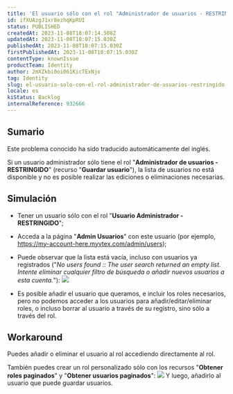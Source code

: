 ```yaml
---
title: 'El usuario sólo con el rol "Administrador de usuarios - RESTRINGIDO" no puede listar los usuarios'
id: ifXUAzgJ1xr8ezhqKpRUI
status: PUBLISHED
createdAt: 2023-11-08T18:07:14.508Z
updatedAt: 2023-11-08T18:07:15.030Z
publishedAt: 2023-11-08T18:07:15.030Z
firstPublishedAt: 2023-11-08T18:07:15.030Z
contentType: knownIssue
productTeam: Identity
author: 2mXZkbi0oi061KicTExNjo
tag: Identity
slug: el-usuario-solo-con-el-rol-administrador-de-usuarios-restringido-no-puede-listar-los-usuarios
locale: es
kiStatus: Backlog
internalReference: 932666
---
```


## Sumario

<div class="alert alert-info">
  <p>Este problema conocido ha sido traducido automáticamente del inglés.</p>
</div>


Si un usuario administrador sólo tiene el rol "**Administrador de usuarios - RESTRINGIDO**" (recurso "**Guardar usuario**"), la lista de usuarios no está disponible y no es posible realizar las ediciones o eliminaciones necesarias.


##

## Simulación



- Tener un usuario sólo con el rol "**Usuario Administrador - RESTRINGIDO**";
- Acceda a la página "**Admin Usuarios**" con este usuario (por ejemplo, https://my-account-here.myvtex.com/admin/users);
- Puede observar que la lista está vacía, incluso con usuarios ya registrados ("_No users found :: The user search returned an empty list. Intente eliminar cualquier filtro de búsqueda o añadir nuevos usuarios a esta cuenta._"):
 ![](https://vtexhelp.zendesk.com/attachments/token/fZ2k11R3xPrhNv5yHVkv9alam/?name=image.png)

- Es posible añadir el usuario que queramos, e incluir los roles necesarios, pero no podemos acceder a los usuarios para añadir/editar/eliminar roles, o incluso borrar al usuario a través de su registro, sino sólo a través del rol.



## Workaround


Puedes añadir o eliminar el usuario al rol accediendo directamente al rol.

También puedes crear un rol personalizado sólo con los recursos "**Obtener roles paginados**" y "**Obtener usuarios paginados**":
 ![](https://vtexhelp.zendesk.com/attachments/token/yjNfjlnfFaBrXZE6gx97OaxHy/?name=image.png)
Y luego, añadirlo al usuario que puede guardar usuarios.






